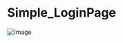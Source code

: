 # Simple_LoginPage

![image](https://github.com/chinmay7111/Simple_LoginPage/assets/106151106/ab6b677a-0054-4e6a-9e32-70981bf088e3)
